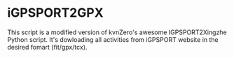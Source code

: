 
# iGPSPORT2GPX

This script is a modified version of kvnZero's awesome IGPSPORT2Xingzhe Python script.
It's dowloading all activities from iGPSPORT website in the desired fomart (fit/gpx/tcx).